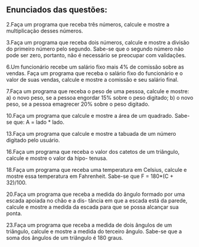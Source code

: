 ## Enunciados das questões:
2.Faça um programa que receba três números, calcule e mostre a multiplicação desses números.

3.Faça um programa que receba dois números, calcule e mostre a divisão do primeiro número pelo
segundo. Sabe-se que o segundo número não pode ser zero, portanto, não é necessário se preocupar
com validações.

6.Um funcionário recebe um salário fixo mais 4% de comissão sobre as vendas. Faça um programa
que receba o salário fixo do funcionário e o valor de suas vendas, calcule e mostre a comissão e seu
salário final.

7.Faça um programa que receba o peso de uma pessoa, calcule e mostre:
a) o novo peso, se a pessoa engordar 15% sobre o peso digitado;
b) o novo peso, se a pessoa emagrecer 20% sobre o peso digitado.

10.Faça um programa que calcule e mostre a área de um quadrado. Sabe-se que: A = lado * lado.

13.Faça um programa que calcule e mostre a tabuada de um número digitado pelo usuário.

16.Faça um programa que receba o valor dos catetos de um triângulo, calcule e mostre o valor da hipo-
tenusa.

18.Faça um programa que receba uma temperatura em Celsius, calcule e mostre essa temperatura em
Fahrenheit. Sabe-se que F = 180*(C + 32)/100.

20.Faça um programa que receba a medida do ângulo formado por uma escada apoiada no chão e a dis-
tância em que a escada está da parede, calcule e mostre a medida da escada para que se possa alcançar
sua ponta.

23.Faça um programa que receba a medida de dois ângulos de um triângulo, calcule e mostre a medida do
terceiro ângulo. Sabe-se que a soma dos ângulos de um triângulo é 180 graus.


